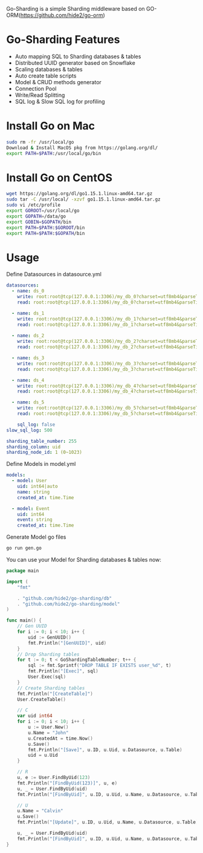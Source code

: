 Go-Sharding is a simple Sharding middleware based on GO-ORM(https://github.com/hide2/go-orm)

# Go-Sharding Features
- Auto mapping SQL to Sharding databases & tables
- Distributed UUID generator based on Snowflake
- Scaling databases & tables
- Auto create table scripts
- Model & CRUD methods generator
- Connection Pool
- Write/Read Splitting
- SQL log & Slow SQL log for profiling

# Install Go on Mac
``` bash
sudo rm -fr /usr/local/go
Download & Install MacOS pkg from https://golang.org/dl/
export PATH=$PATH:/usr/local/go/bin
```

# Install Go on CentOS
``` bash
wget https://golang.org/dl/go1.15.1.linux-amd64.tar.gz
sudo tar -C /usr/local/ -xzvf go1.15.1.linux-amd64.tar.gz
sudo vi /etc/profile
export GOROOT=/usr/local/go
export GOPATH=/data/go
export GOBIN=$GOPATH/bin
export PATH=$PATH:$GOROOT/bin
export PATH=$PATH:$GOPATH/bin
```

# Usage
Define Datasources in datasource.yml
``` yml
datasources:
  - name: ds_0
    write: root:root@tcp(127.0.0.1:3306)/my_db_0?charset=utf8mb4&parseTime=True
    read: root:root@tcp(127.0.0.1:3306)/my_db_0?charset=utf8mb4&parseTime=True

  - name: ds_1
    write: root:root@tcp(127.0.0.1:3306)/my_db_1?charset=utf8mb4&parseTime=True
    read: root:root@tcp(127.0.0.1:3306)/my_db_1?charset=utf8mb4&parseTime=True
  
  - name: ds_2
    write: root:root@tcp(127.0.0.1:3306)/my_db_2?charset=utf8mb4&parseTime=True
    read: root:root@tcp(127.0.0.1:3306)/my_db_2?charset=utf8mb4&parseTime=True

  - name: ds_3
    write: root:root@tcp(127.0.0.1:3306)/my_db_3?charset=utf8mb4&parseTime=True
    read: root:root@tcp(127.0.0.1:3306)/my_db_3?charset=utf8mb4&parseTime=True

  - name: ds_4
    write: root:root@tcp(127.0.0.1:3306)/my_db_4?charset=utf8mb4&parseTime=True
    read: root:root@tcp(127.0.0.1:3306)/my_db_4?charset=utf8mb4&parseTime=True

  - name: ds_5
    write: root:root@tcp(127.0.0.1:3306)/my_db_5?charset=utf8mb4&parseTime=True
    read: root:root@tcp(127.0.0.1:3306)/my_db_5?charset=utf8mb4&parseTime=True

    sql_log: false
slow_sql_log: 500

sharding_table_number: 255
sharding_column: uid
sharding_node_id: 1 (0~1023)
```
Define Models in model.yml
``` yml
models:
  - model: User
    uid: int64|auto
    name: string
    created_at: time.Time

  - model: Event
    uid: int64
    event: string
    created_at: time.Time
```
Generate Model go files
``` bash
go run gen.go
```
You can use your Model for Sharding databases & tables now:
``` go
package main

import (
	"fmt"

	. "github.com/hide2/go-sharding/db"
	. "github.com/hide2/go-sharding/model"
)

func main() {
	// Gen UUID
	for i := 0; i < 10; i++ {
		uid := GenUUID()
		fmt.Println("[GenUUID]", uid)
	}
	// Drop Sharding tables
	for t := 0; t < GoShardingTableNumber; t++ {
		sql := fmt.Sprintf("DROP TABLE IF EXISTS user_%d", t)
		fmt.Println("[Exec]", sql)
		User.Exec(sql)
	}
	// Create Sharding tables
	fmt.Println("[CreateTable]")
	User.CreateTable()

	// C
	var uid int64
	for i := 0; i < 10; i++ {
		u := User.New()
		u.Name = "John"
		u.CreatedAt = time.Now()
		u.Save()
		fmt.Println("[Save]", u.ID, u.Uid, u.Datasource, u.Table)
		uid = u.Uid
	}

	// R
	u, e := User.FindByUid(123)
	fmt.Println("[FindByUid(123)]", u, e)
	u, _ = User.FindByUid(uid)
	fmt.Println("[FindByUid]", u.ID, u.Uid, u.Name, u.Datasource, u.Table)

	// U
	u.Name = "Calvin"
	u.Save()
	fmt.Println("[Update]", u.ID, u.Uid, u.Name, u.Datasource, u.Table)

	u, _ = User.FindByUid(uid)
	fmt.Println("[FindByUid]", u.ID, u.Uid, u.Name, u.Datasource, u.Table)
}

```